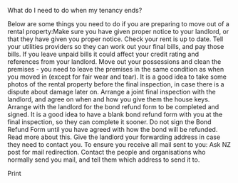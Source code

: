What do I need to do when my tenancy ends?

Below are some things you need to do if you are preparing to move out of a rental property:Make sure you have given proper notice to your landlord, or that they have given you proper notice.
Check your rent is up to date.
Tell your utilities providers so they can work out your final bills, and pay those bills. If you leave unpaid bills it could affect your credit rating and references from your landlord.
Move out your possessions and clean the premises - you need to leave the premises in the same condition as when you moved in (except for fair wear and tear).
It is a good idea to take some photos of the rental property before the final inspection, in case there is a dispute about damage later on.
Arrange a joint final inspection with the landlord, and agree on when and how you give them the house keys.
Arrange with the landlord for the bond refund form to be completed and signed. It is a good idea to have a blank bond refund form with you at the final inspection, so they can complete it sooner. Do not sign the Bond Refund Form until you have agreed with how the bond will be refunded. Read more about this.
Give the landlord your forwarding address in case they need to contact you.
To ensure you receive all mail sent to you:
Ask NZ post for mail redirection.
Contact the people and organisations who normally send you mail, and tell them which address to send it to.

  Print 